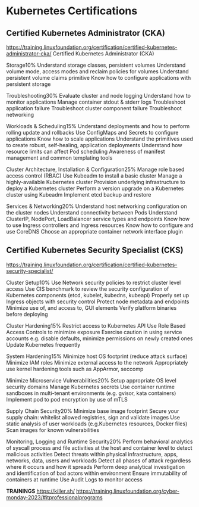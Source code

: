 # Kubernetes Certifications

## Certified Kubernetes Administrator (CKA)
https://training.linuxfoundation.org/certification/certified-kubernetes-administrator-cka/
Certified Kubernetes Administrator (CKA)

Storage10%
Understand storage classes, persistent volumes
Understand volume mode, access modes and reclaim policies for volumes
Understand persistent volume claims primitive
Know how to configure applications with persistent storage

Troubleshooting30%
Evaluate cluster and node logging
Understand how to monitor applications
Manage container stdout & stderr logs
Troubleshoot application failure
Troubleshoot cluster component failure
Troubleshoot networking

Workloads & Scheduling15%
Understand deployments and how to perform rolling update and rollbacks
Use ConfigMaps and Secrets to configure applications
Know how to scale applications
Understand the primitives used to create robust, self-healing, application deployments
Understand how resource limits can affect Pod scheduling
Awareness of manifest management and common templating tools

Cluster Architecture, Installation & Configuration25%
Manage role based access control (RBAC)
Use Kubeadm to install a basic cluster
Manage a highly-available Kubernetes cluster
Provision underlying infrastructure to deploy a Kubernetes cluster
Perform a version upgrade on a Kubernetes cluster using Kubeadm
Implement etcd backup and restore

Services & Networking20%
Understand host networking configuration on the cluster nodes
Understand connectivity between Pods
Understand ClusterIP, NodePort, LoadBalancer service types and endpoints
Know how to use Ingress controllers and Ingress resources
Know how to configure and use CoreDNS
Choose an appropriate container network interface plugin

## Certified Kubernetes Security Specialist (CKS)
https://training.linuxfoundation.org/certification/certified-kubernetes-security-specialist/

Cluster Setup10%
Use Network security policies to restrict cluster level access
Use CIS benchmark to review the security configuration of Kubernetes components (etcd, kubelet, kubedns, kubeapi)
Properly set up Ingress objects with security control
Protect node metadata and endpoints
Minimize use of, and access to, GUI elements
Verify platform binaries before deploying

Cluster Hardening15%
Restrict access to Kubernetes API
Use Role Based Access Controls to minimize exposure
Exercise caution in using service accounts e.g. disable defaults, minimize permissions on newly created ones
Update Kubernetes frequently

System Hardening15%
Minimize host OS footprint (reduce attack surface)
Minimize IAM roles
Minimize external access to the network
Appropriately use kernel hardening tools such as AppArmor, seccomp

Minimize Microservice Vulnerabilities20%
Setup appropriate OS level security domains
Manage Kubernetes secrets
Use container runtime sandboxes in multi-tenant environments (e.g. gvisor, kata containers)
Implement pod to pod encryption by use of mTLS

Supply Chain Security20%
Minimize base image footprint
Secure your supply chain: whitelist allowed registries, sign and validate images
Use static analysis of user workloads (e.g.Kubernetes resources, Docker files)
Scan images for known vulnerabilities

Monitoring, Logging and Runtime Security20%
Perform behavioral analytics of syscall process and file activities at the host and container level to detect malicious activities
Detect threats within physical infrastructure, apps, networks, data, users and workloads
Detect all phases of attack regardless where it occurs and how it spreads
Perform deep analytical investigation and identification of bad actors within environment
Ensure immutability of containers at runtime
Use Audit Logs to monitor access


**TRAININGS**
https://killer.sh/
https://training.linuxfoundation.org/cyber-monday-2023/#itprofessionalprograms
